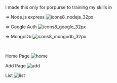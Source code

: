 I made this only for porpurse to training my skills in  

=> Node.js express ![icons8_nodejs_32px](https://user-images.githubusercontent.com/57998761/175794813-083ec451-3dba-4be5-9a56-49e0ef2788ad.png)

=> Google Auth ![icons8_google_32px](https://user-images.githubusercontent.com/57998761/175794827-8fdddb01-874a-4938-8995-c210424ec624.png)

=> MongoDb ![icons8_mongodb_32px](https://user-images.githubusercontent.com/57998761/175794837-29a8e0ca-8196-4658-9b8a-618600bbe640.png)


<br>

Home Page
![home](https://user-images.githubusercontent.com/57998761/175794844-3009ef69-c572-4f66-84b1-63f432b3247a.png)


Add Page
![add](https://user-images.githubusercontent.com/57998761/175794848-bd2d9f8e-eee7-46cb-8cd3-10df499bf0e6.png)


List 
![list](https://user-images.githubusercontent.com/57998761/175794853-7958bac4-77fa-496c-9cb5-dbdf1bd75bcd.png)
